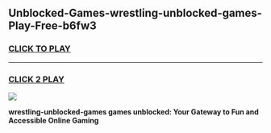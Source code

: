 
## Unblocked-Games-wrestling-unblocked-games-Play-Free-b6fw3
<h3>
<a href="https://premium76.site?title=wrestling-unblocked-games&ref=20A">CLICK TO PLAY</a></h3>
<hr>

<h3>
<a href="https://premium76.site?title=wrestling-unblocked-games&ref=20A">CLICK 2 PLAY</a>
  
</h3>

<a href="https://premium76.site?title=wrestling-unblocked-games&ref=20A"><img src="https://clearcache.store/games.png"></a>


**wrestling-unblocked-games games unblocked: Your Gateway to Fun and Accessible Online Gaming**
